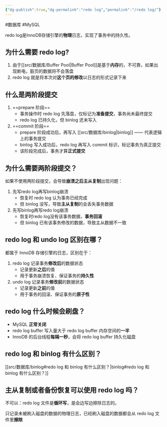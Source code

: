 ```yaml
---
{"dg-publish":true,"dg-permalink":"redo log","permalink":"/redo log/"}
---
```



#数据库 #MySQL 

redo log是InnoDB存储引擎的**物理**日志，实现了事务中的持久性。

## 为什么需要 redo log?

1. 由于[[src/数据库/Buffer Pool\|Buffer Pool]]是基于**内存**的，不可靠，如果出现断电，脏页的数据将不会落盘
2. redo log 就是将本次对**这个页的修改**以日志的形式记录下来

## 什么是两阶段提交

1. ==prepare 阶段==
	- 事务操作时 redo log 先落盘，仅标记为**准备提交**，事务尚未最终提交
	- redo log 已持久化，但 binlog 还未写入
2. ==commit 阶段==
	- prepare 阶段成功后，再写入 [[src/数据库/binlog\|binlog]] —— 代表逻辑上的事务提交
	- binlog 写入成功后，redo log 再写入 commit 标识，标记事务为真正提交
	- 该阶段完成后，事务才算**正式提交**

## 为什么需要两阶段提交？

如果不使用两阶段提交，会导致**崩溃之后主从复制**出现问题：
1. 先写redo log再写binlog崩溃
	- 恢复时 redo log 认为事务已经完成
	- 但 binlog 没写，导致**主从复制**的会丢失事务数据
2. 先写binlog再写redo log崩溃
	- 恢复时redo log没有该事务数据，**事务回滚**
	- 但 binlog 已有该事务修改的数据，导致主从数据不一致

## redo log 和 undo log 区别在哪？

都属于 InnoDB 存储引擎的日志，区别在于：
1. redo log 记录事务**修改后**的数据状态
	- 记录更新**之后**的值
	- 用于事务崩溃恢复、保证事务的**持久性**
2. undo log 记录事务**修改前**的数据状态
	- 记录更新**之前**的值
	- 用于事务的回滚、保证事务的**原子性**

## redo log 什么时候会刷盘？

- MySQL **正常关闭**
- redo log buffer 写入量大于 redo log buffer 内存空间的**一半**
- InnoDB 的后台线程**每隔一秒**，会将 redo log buffer 持久化磁盘

## redo log 和 binlog 有什么区别？

[[src/数据库/binlog#redo log 和 binlog 有什么区别？\|binlog#redo log 和 binlog 有什么区别？]]

## 主从复制或者备份恢复可以使用 redo log 吗？

不可以：redo log 文件是**循环写**，是会边写边擦除日志的。

只记录未被刷入磁盘的数据的物理日志，已经刷入磁盘的数据都会从 redo log 文件里**擦除**